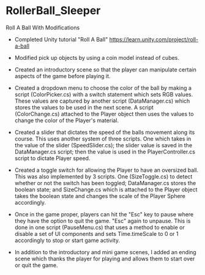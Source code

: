 # RollerBall_Sleeper
 Roll A Ball With Modifications
- Completed Unity tutorial "Roll A Ball"  https://learn.unity.com/project/roll-a-ball

- Modified pick up objects by using a coin model instead of cubes. 

- Created an introductory scene so that the player can manipulate certain aspects of the game before playing it. 

- Created a dropdown menu to choose the color of the ball by making a script (ColorPicker.cs) with a switch statement which sets RGB values. These values are captured by another script (DataManager.cs) which stores the values to be used in the next scene. A script (ColorChange.cs) attached to the Player object then uses the values to change the color of the Player's material. 

- Created a slider that dictates the speed of the balls movement along its course. This uses another system of three scripts. One which takes in the value of the slider (SpeedSlider.cs); the slider value is saved in the DataManager.cs script; then the value is used in the PlayerController.cs script to dictate Player speed. 

- Created a toggle switch for allowing the Player to have an oversized ball. This was also implemented by 3 scripts. One (SizeToggle.cs) to detect whether or not the switch has been toggled; DataManager.cs stores the boolean state; and SizeChange.cs which is attached to the Player object takes the boolean state and changes the scale of the Player Sphere accordingly. 

- Once in the game proper, players can hit the "Esc" key to pause where they have the option to quit the game. "Esc" again to unpause. This is done in one script (PauseMenu.cs) that uses a method to enable or disable a set of UI components and sets Time.timeScale to 0 or 1 accordingly to stop or start game activity. 

- In addition to the introductory and mini game scenes, I added an ending scene which thanks the player for playing and allows them to start over or quit the game. 
